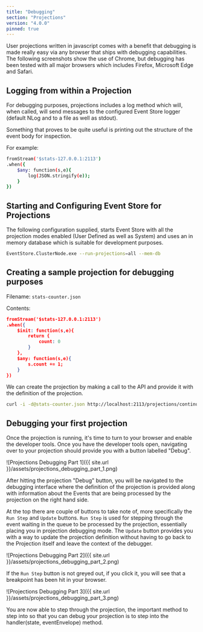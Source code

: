 ```yaml
---
title: "Debugging"
section: "Projections"
version: "4.0.0"
pinned: true
---
```


User projections written in javascript comes with a benefit that debugging is made really easy via any browser that ships with debugging capabilities. The following screenshots show the use of Chrome, but debugging has been tested with all major browsers which includes Firefox, Microsoft Edge and Safari.

## Logging from within a Projection

For debugging purposes, projections includes a log method which will, when called, will send messages to the configured Event Store logger (default NLog and to a file as well as stdout).

Something that proves to be quite useful is printing out the structure of the event body for inspection.

For example:

```bash
fromStream('$stats-127.0.0.1:2113')
.when({
    $any: function(s,e){
        log(JSON.stringify(e));
    }
})
```

## Starting and Configuring Event Store for Projections

The following configuration supplied, starts Event Store with all the projection modes enabled (User Defined as well as System) and uses an in memory database which is suitable for development purposes. 

```bash
EventStore.ClusterNode.exe --run-projections=all --mem-db
```

## Creating a sample projection for debugging purposes

Filename: `stats-counter.json`

Contents:

```json
fromStream('$stats-127.0.0.1:2113')
.when({
    $init: function(s,e){
        return {
            count: 0
        }
    },
    $any: function(s,e){
        s.count += 1;
    }
})
```

We can create the projection by making a call to the API and provide it with the definition of the projection.

```bash
curl -i -d@stats-counter.json http://localhost:2113/projections/continuous?name=stats-counter%26type=js%26enabled=true%26emit=true%26trackemittedstreams=true -u admin:changeit
```

## Debugging your first projection

Once the projection is running, it's time to turn to your browser and enable the developer tools. Once you have the developer tools open, navigating over to your projection should provide you with a button labelled "Debug".

![Projections Debugging Part 1]({{ site.url }}/assets/projections_debugging_part_1.png)

After hitting the projection "Debug" button, you will be navigated to the debugging interface where the definition of the projection is provided along with information about the Events that are being processed by the projection on the right hand side.

At the top there are couple of buttons to take note of, more specifically the `Run Step` and `Update` buttons. `Run Step` is used for stepping through the event waiting in the queue to be processed by the projection, essentially placing you in projection debugging mode. The `Update` button provides you with a way to update the projection definition without having to go back to the Projection itself and leave the context of the debugger.

![Projections Debugging Part 2]({{ site.url }}/assets/projections_debugging_part_2.png)

If the `Run Step` button is not greyed out, if you click it, you will see that a breakpoint has been hit in your browser.

![Projections Debugging Part 3]({{ site.url }}/assets/projections_debugging_part_3.png)

You are now able to step through the projection, the important method to step into so that you can debug your projection is to step into the handler(state, eventEnvelope) method.